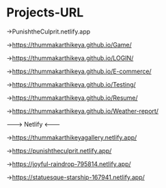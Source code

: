 # Projects-URL

->PunishtheCulprit.netlify.app

->https://thummakarthikeya.github.io/Game/

->https://thummakarthikeya.github.io/LOGIN/

->https://thummakarthikeya.github.io/E-commerce/

->https://thummakarthikeya.github.io/Testing/

->https://thummakarthikeya.github.io/Resume/

->https://thummakarthikeya.github.io/Weather-report/

---> Netlify <---

->https://thummakarthikeyagallery.netlify.app/

->https://punishtheculprit.netlify.app/

->https://joyful-raindrop-795814.netlify.app/

->https://statuesque-starship-167941.netlify.app/
